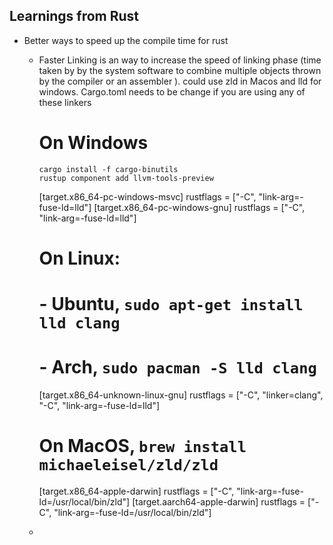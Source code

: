 ## Learnings from Rust 

- Better ways to speed up the compile time for rust 
    - Faster Linking is an way to increase the speed of linking phase (time taken by by the system software to combine multiple objects thrown by the compiler or an assembler ). could use zld in Macos and lld for windows.
        Cargo.toml needs to be change if you are using any of these linkers 
        # On Windows
        ```
        cargo install -f cargo-binutils
        rustup component add llvm-tools-preview
        ```
        [target.x86_64-pc-windows-msvc]
        rustflags = ["-C", "link-arg=-fuse-ld=lld"]
        [target.x86_64-pc-windows-gnu]
        rustflags = ["-C", "link-arg=-fuse-ld=lld"]
        
        # On Linux:
        # - Ubuntu, `sudo apt-get install lld clang`
        # - Arch, `sudo pacman -S lld clang`
        [target.x86_64-unknown-linux-gnu]
        rustflags = ["-C", "linker=clang", "-C", "link-arg=-fuse-ld=lld"]

        # On MacOS, `brew install michaeleisel/zld/zld`
        [target.x86_64-apple-darwin]
        rustflags = ["-C", "link-arg=-fuse-ld=/usr/local/bin/zld"]
        [target.aarch64-apple-darwin]
        rustflags = ["-C", "link-arg=-fuse-ld=/usr/local/bin/zld"]
    - 